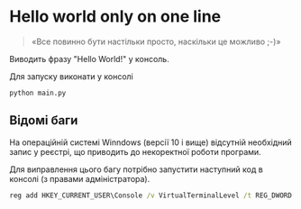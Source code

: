 # Hello world only on one line
>«Все повинно бути настільки просто, наскільки це можливо ;-)»

Виводить фразу "Hello World!" у консоль.

Для запуску виконати у консолі
```shell
python main.py
```
## Відомі баги
На операційній системі Winndows (версії 10 і вище) відсутній необхідний запис у реєстрі, що приводить до некоректної роботи програми. 

Для виправлення цього багу потрібно запустити наступний код в консолі (з правами адміністратора).
```bat
reg add HKEY_CURRENT_USER\Console /v VirtualTerminalLevel /t REG_DWORD /d 0x00000001 /f
```
